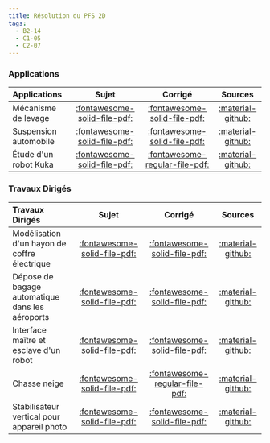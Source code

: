 ```yaml
---
title: Résolution du PFS 2D 
tags:
  - B2-14
  - C1-05
  - C2-07
---
```


[comment]: <> (Généré automatiquement par ALL_PDF/make_markdown.py, creation_fichiers_activites)


### Applications 
 
| Applications | Sujet | Corrigé | Sources  | 
| :-------------- | :---: | :-----: | :------: | 
| Mécanisme de levage | [:fontawesome-solid-file-pdf:](https://xpessoles-cpge.fr/pdf/Cy_11_Ch_03_PFS_2D_Application_01_Levage_Sujet.pdf) | [:fontawesome-solid-file-pdf:](https://xpessoles-cpge.fr/pdf/Cy_11_Ch_03_PFS_2D_Application_01_Levage_Corrige.pdf) | [:material-github:](https://github.com/xpessoles/PSI_Cy_11_Statique_Revisions/tree/main/Chapitre_03_Strategie/Cy_11_Ch_03_PFS_2D_Application_01_Levage) | 
| Suspension automobile | [:fontawesome-solid-file-pdf:](https://xpessoles-cpge.fr/pdf/Cy_11_Ch_03_PFS_2D_Application_02_FM_Sujet.pdf) | [:fontawesome-solid-file-pdf:](https://xpessoles-cpge.fr/pdf/Cy_11_Ch_03_PFS_2D_Application_02_FM_Corrige.pdf) | [:material-github:](https://github.com/xpessoles/PSI_Cy_11_Statique_Revisions/tree/main/Chapitre_03_Strategie/Cy_11_Ch_03_PFS_2D_Application_02_FM) | 
| Étude d'un robot Kuka | [:fontawesome-solid-file-pdf:](https://xpessoles-cpge.fr/pdf/Cy_11_Ch_03_PFS_2D_Application_03_Kuka_Sujet.pdf) | [:fontawesome-regular-file-pdf:](https://xpessoles-cpge.fr/pdf/Cy_11_Ch_03_PFS_2D_Application_03_Kuka_Corrige.pdf) | [:material-github:](https://github.com/xpessoles/PSI_Cy_11_Statique_Revisions/tree/main/Chapitre_03_Strategie/Cy_11_Ch_03_PFS_2D_Application_03_Kuka) | 

### Travaux Dirigés 
 
| Travaux Dirigés | Sujet | Corrigé | Sources  | 
| :-------------- | :---: | :-----: | :------: | 
| Modélisation d'un hayon de coffre électrique | [:fontawesome-solid-file-pdf:](https://xpessoles-cpge.fr/pdf/Cy_11_Ch_03_PFS_2D_TD_01_Hayon_Sujet.pdf) | [:fontawesome-solid-file-pdf:](https://xpessoles-cpge.fr/pdf/Cy_11_Ch_03_PFS_2D_TD_01_Hayon_Corrige.pdf) | [:material-github:](https://github.com/xpessoles/PSI_Cy_11_Statique_Revisions/tree/main/Chapitre_03_Strategie/Cy_11_Ch_03_PFS_2D_TD_01_Hayon) | 
| Dépose de bagage automatique dans les aéroports | [:fontawesome-solid-file-pdf:](https://xpessoles-cpge.fr/pdf/Cy_11_Ch_03_PFS_2D_TD_02_DBA_Sujet.pdf) | [:fontawesome-solid-file-pdf:](https://xpessoles-cpge.fr/pdf/Cy_11_Ch_03_PFS_2D_TD_02_DBA_Corrige.pdf) | [:material-github:](https://github.com/xpessoles/PSI_Cy_11_Statique_Revisions/tree/main/Chapitre_03_Strategie/Cy_11_Ch_03_PFS_2D_TD_02_DBA) | 
| Interface maître et esclave d'un robot | [:fontawesome-solid-file-pdf:](https://xpessoles-cpge.fr/pdf/Cy_11_Ch_03_PFS_2D_TD_03_Hoeken_Sujet.pdf) | [:fontawesome-solid-file-pdf:](https://xpessoles-cpge.fr/pdf/Cy_11_Ch_03_PFS_2D_TD_03_Hoeken_Corrige.pdf) | [:material-github:](https://github.com/xpessoles/PSI_Cy_11_Statique_Revisions/tree/main/Chapitre_03_Strategie/Cy_11_Ch_03_PFS_2D_TD_03_Hoeken) | 
| Chasse neige | [:fontawesome-solid-file-pdf:](https://xpessoles-cpge.fr/pdf/Cy_11_Ch_03_PFS_2D_TD_04_ChasseNeige_Sujet.pdf) | [:fontawesome-regular-file-pdf:](https://xpessoles-cpge.fr/pdf/Cy_11_Ch_03_PFS_2D_TD_04_ChasseNeige_Corrige.pdf) | [:material-github:](https://github.com/xpessoles/PSI_Cy_11_Statique_Revisions/tree/main/Chapitre_03_Strategie/Cy_11_Ch_03_PFS_2D_TD_04_ChasseNeige) | 
| Stabilisateur vertical pour appareil photo | [:fontawesome-solid-file-pdf:](https://xpessoles-cpge.fr/pdf/Cy_11_Ch_03_PFS_2D_TD_05_StabilisateurVertical_Sujet.pdf) | [:fontawesome-solid-file-pdf:](https://xpessoles-cpge.fr/pdf/Cy_11_Ch_03_PFS_2D_TD_05_StabilisateurVertical_Corrige.pdf) | [:material-github:](https://github.com/xpessoles/PSI_Cy_11_Statique_Revisions/tree/main/Chapitre_03_Strategie/Cy_11_Ch_03_PFS_2D_TD_05_StabilisateurVertical) | 




